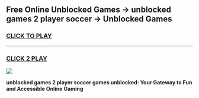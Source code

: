 
## Free Online Unblocked Games → unblocked games 2 player soccer → Unblocked Games
<h3>
<a href="https://premium.freeplayer.one?title=unblocked_games_2_player_soccer&ref=21F">CLICK TO PLAY</a></h3>
<hr>

<h3>
<a href="https://premium.freeplayer.one?title=unblocked_games_2_player_soccer&ref=21F">CLICK 2 PLAY</a>
  
</h3>

<a href="https://premium.freeplayer.one?title=unblocked_games_2_player_soccer&ref=21F/"><img src="https://clearcache.store/games.png"></a>


**unblocked games 2 player soccer games unblocked: Your Gateway to Fun and Accessible Online Gaming**
